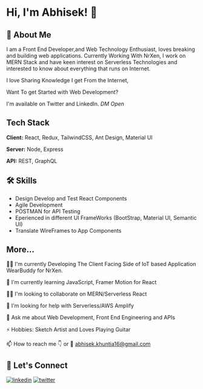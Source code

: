 
# Hi, I'm Abhisek! 👋


## 🚀 About Me
I am a Front End Developer,and Web Technology Enthusiast, loves breaking and building web applications. Currently Working With NrXen, I work on MERN Stack and have keen interest on Serverless Technologies and interested to know about everything that runs on Internet.

I love Sharing Knowledge I get From the Internet,

Want To get Started with Web Development? 

I'm available on Twitter and LinkedIn. *DM Open*

## Tech Stack

**Client:** React, Redux, TailwindCSS, Ant Design, Material UI

**Server:** Node, Express

**API:** REST, GraphQL


## 🛠 Skills
- Design Develop and Test React Components
- Agile Development
- POSTMAN for API Testing
- Eperienced in different UI FrameWorks (BootStrap, Material UI, Semantic UI)
- Translate WireFrames to App Components


## More...

👩‍💻 I'm currently Developing The Client Facing Side of IoT based Application WearBuddy for NrXen.

🧠 I'm currently learning JavaScript, Framer Motion for React

👯‍♀️ I'm looking to collaborate on MERN/Serverless React

🤔 I'm looking for help with Serverless/AWS Amplify

💬 Ask me about Web Development, Front End Engineering and APIs

⚡️ Hobbies: Sketch Artist and Loves Playing Guitar

📫 How to reach me :point_down: or :email: abhisek.khuntia16@gmail.com 


## 🔗 Let's Connect
[![linkedin](https://img.shields.io/badge/linkedin-0A66C2?style=for-the-badge&logo=linkedin&logoColor=white)](https://www.linkedin.com/abhisek-khuntia)
[![twitter](https://img.shields.io/badge/twitter-1DA1F2?style=for-the-badge&logo=twitter&logoColor=white)](https://twitter.com/initabhi)

